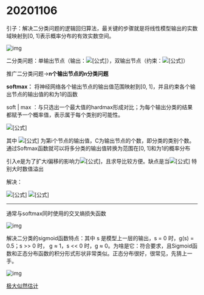 # 20201106

引子：解决二分类问题的逻辑回归算法，最关键的步骤就是将线性模型输出的实数域映射到[0, 1]表示概率分布的有效实数空间。

![img](https://pic4.zhimg.com/80/v2-7c4e9e545f0cc76bb5202fec4202f873_720w.jpg)

二分类问题：单输出节点（输出：![[公式]](https://www.zhihu.com/equation?tex=P%28A%7Cx%29)），双输出节点（约束：![[公式]](https://www.zhihu.com/equation?tex=P%28A%7Cx%29+%2B+P%28%5Cbar%7BA%7D%7Cx%29+%3D+1)）

推广二分类问题->**n个输出节点的n分类问题**

**softmax：** 将神经网络各个输出节点的输出值范围映射到[0, 1]，并且约束各个输出节点的输出值的和为1的函数

soft | max ：与只选出一个最大值的hardmax形成对比；为每个输出分类的结果都赋予一个概率值，表示属于每个类别的可能性。

![[公式]](https://www.zhihu.com/equation?tex=Softmax%28z_%7Bi%7D%29%3D%5Cfrac%7Be%5E%7Bz_%7Bi%7D%7D%7D%7B%5Csum_%7Bc+%3D+1%7D%5E%7BC%7D%7Be%5E%7Bz_%7Bc%7D%7D%7D%7D)

其中 ![[公式]](https://www.zhihu.com/equation?tex=z_%7Bi%7D) 为第i个节点的输出值，C为输出节点的个数，即分类的类别个数。通过Softmax函数就可以将多分类的输出值转换为范围在[0, 1]和为1的概率分布

引入e是为了扩大i偏移的影响力![[公式]](https://www.zhihu.com/equation?tex=%5Cfrac%7Bz_%7Bi%7D%7D%7B%5Csum_%7Bc+%3D+1%7D%5E%7B3%7D%7Bz_%7Bc%7D%7D%7D)，且求导比较方便。缺点是当![[公式]](https://www.zhihu.com/equation?tex=z_%7Bi%7D) 特别大时数值溢出

解决：

![[公式]](https://www.zhihu.com/equation?tex=D+%3D+max%28z%29+)
![[公式]](https://www.zhihu.com/equation?tex=softmax%28z_%7Bi%7D%29%3D%5Cfrac%7Be%5E%7Bz_%7Bi%7D+-+D%7D%7D%7B%5Csum_%7Bc+%3D+1%7D%5E%7BC%7D%7Be%5E%7Bz_%7Bc%7D-D%7D%7D%7D)

------------------------------------

通常与softmax同时使用的交叉熵损失函数

![img](https://upload-images.jianshu.io/upload_images/4264437-43557f411482456d.png?imageMogr2/auto-orient/strip|imageView2/2/w/391/format/webp)

解决二分类的sigmoid函数特点：其中 s 是模型上一层的输出，s = 0 时，g(s) = 0.5；s >> 0 时， g ≈ 1，s << 0 时，g ≈ 0。为啥是它：符合要求，且Sigmoid函数和正态分布函数的积分形式形状非常类似。正态分布很好，很常见，先猜上一手。

![img](https://upload-images.jianshu.io/upload_images/4264437-ce7d54cd3f34c9c7.png?imageMogr2/auto-orient/strip|imageView2/2/w/184/format/webp)

[极大似然估计](../basicMaths/MaximumLikelihoodEstimate.md)

